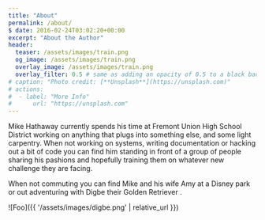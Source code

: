 ```yaml
---
title: "About"
permalink: /about/
$ date: 2016-02-24T03:02:20+00:00
excerpt: "About the Author"
header:
  teaser: /assets/images/train.png
  og_image: /assets/images/train.png
  overlay_image: /assets/images/train.png
  overlay_filter: 0.5 # same as adding an opacity of 0.5 to a black background
# caption: "Photo credit: [**Unsplash**](https://unsplash.com)"
# actions:
#  - label: "More Info"
#      url: "https://unsplash.com"
---
```


Mike Hathaway currently spends his time at Fremont Union High School District working on anything that plugs into something else, and some light carpentry.  When not working on systems, writing documentation or hacking out a bit of code you can find him standing in front of a group of people sharing his pashions and hopefully training them on whatever new challenge they are facing.

When not commuting you can find Mike and his wife Amy at a Disney park or out adventuring with Digbe their Golden Retriever .

![Foo]({{ '/assets/images/digbe.png' | relative_url }})